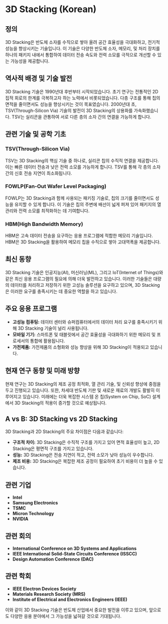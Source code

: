 # 3D Stacking (Korean)

## 정의

3D Stacking은 반도체 소자를 수직으로 쌓아 올려 공간 효율성을 극대화하고, 전기적 성능을 향상시키는 기술입니다. 이 기술은 다양한 반도체 소자, 메모리, 및 처리 장치를 하나의 패키지 내에서 통합하여 데이터 전송 속도와 전력 소모를 극적으로 개선할 수 있는 가능성을 제공합니다.

## 역사적 배경 및 기술 발전

3D Stacking 기술은 1990년대 후반부터 시작되었습니다. 초기 연구는 전통적인 2D 집적 회로의 한계를 극복하고자 하는 노력에서 비롯되었습니다. 다층 구조를 통해 칩의 면적을 줄이면서도 성능을 향상시키는 것이 목표였습니다. 2000년대 초, TSV(Through-Silicon Via) 기술의 발전이 3D Stacking의 상용화를 가속화했습니다. TSV는 실리콘을 관통하여 서로 다른 층의 소자 간의 연결을 가능하게 합니다.

## 관련 기술 및 공학 기초

### TSV(Through-Silicon Via)

TSV는 3D Stacking의 핵심 기술 중 하나로, 실리콘 칩의 수직적 연결을 제공합니다. 이는 빠른 데이터 전송과 낮은 전력 소모를 가능하게 합니다. TSV를 통해 각 층의 소자 간의 신호 전송 지연이 최소화됩니다.

### FOWLP(Fan-Out Wafer Level Packaging)

FOWLP는 3D Stacking과 함께 사용되는 패키징 기술로, 칩의 크기를 줄이면서도 성능을 유지할 수 있게 합니다. 이 기술은 칩의 주변에 배선이 넓게 퍼져 있어 패키지의 열 관리와 전력 소모를 최적화하는 데 기여합니다.

### HBM(High Bandwidth Memory)

HBM은 고속 데이터 전송을 요구하는 응용 프로그램에 적합한 메모리 기술입니다. HBM은 3D Stacking을 활용하여 메모리 칩을 수직으로 쌓아 고대역폭을 제공합니다.

## 최신 동향

3D Stacking 기술은 인공지능(AI), 머신러닝(ML), 그리고 IoT(Internet of Things)와 같은 최신 응용 프로그램의 필요에 의해 더욱 발전하고 있습니다. 이러한 기술들은 대량의 데이터를 처리하고 저장하기 위한 고성능 솔루션을 요구하고 있으며, 3D Stacking은 이러한 요구를 충족시키는 데 중요한 역할을 하고 있습니다.

## 주요 응용 프로그램

- **고성능 컴퓨팅:** 데이터 센터와 슈퍼컴퓨터에서의 데이터 처리 요구를 충족시키기 위해 3D Stacking 기술이 널리 사용됩니다.
- **모바일 기기:** 스마트폰 및 태블릿에서 공간 효율성을 극대화하기 위한 메모리 및 프로세서의 통합에 활용됩니다.
- **가전제품:** 가전제품의 소형화와 성능 향상을 위해 3D Stacking이 적용되고 있습니다.

## 현재 연구 동향 및 미래 방향

현재 연구는 3D Stacking의 제조 공정 최적화, 열 관리 기술, 및 신뢰성 향상에 중점을 두고 진행되고 있습니다. 또한, 차세대 반도체 기판 및 새로운 재료의 개발도 활발히 이루어지고 있습니다. 미래에는 더욱 복잡한 시스템 온 칩(System on Chip, SoC) 설계에서 3D Stacking의 적용이 증가할 것으로 예상됩니다.

## A vs B: 3D Stacking vs 2D Stacking

3D Stacking과 2D Stacking의 주요 차이점은 다음과 같습니다:

- **구조적 차이:** 3D Stacking은 수직적 구조를 가지고 있어 면적 효율성이 높고, 2D Stacking은 평면적 구조를 가지고 있습니다.
- **성능:** 3D Stacking은 전송 지연이 적고, 전력 소모가 낮아 성능이 우수합니다.
- **제조 비용:** 3D Stacking은 복잡한 제조 공정이 필요하여 초기 비용이 더 높을 수 있습니다.

## 관련 기업

- **Intel**
- **Samsung Electronics**
- **TSMC**
- **Micron Technology**
- **NVIDIA**

## 관련 회의

- **International Conference on 3D Systems and Applications**
- **IEEE International Solid-State Circuits Conference (ISSCC)**
- **Design Automation Conference (DAC)**

## 관련 학회

- **IEEE Electron Devices Society**
- **Materials Research Society (MRS)**
- **Institute of Electrical and Electronics Engineers (IEEE)**

이와 같이 3D Stacking 기술은 반도체 산업에서 중요한 발전을 이루고 있으며, 앞으로도 다양한 응용 분야에서 그 가능성을 넓혀갈 것으로 기대됩니다.